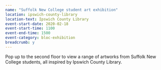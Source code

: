 ```yaml
---
name: "Suffolk New College student art exhibition"
location: ipswich-county-library
location-text: Ipswich County Library
event-start-date: 2020-02-18
event-start-time: 1100
event-end-time: 1500
event-category: bloc-exhibition
breadcrumb: y
---
```


Pop up to the second floor to view a range of artworks from Suffolk New College students, all inspired by Ipswich County Library.
